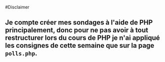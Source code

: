 #Disclaimer

## Je compte créer mes sondages à l'aide de PHP principalement, donc pour ne pas avoir à tout restructurer lors du cours de PHP je n'ai appliqué les consignes de cette semaine que sur la page `polls.php`. 
